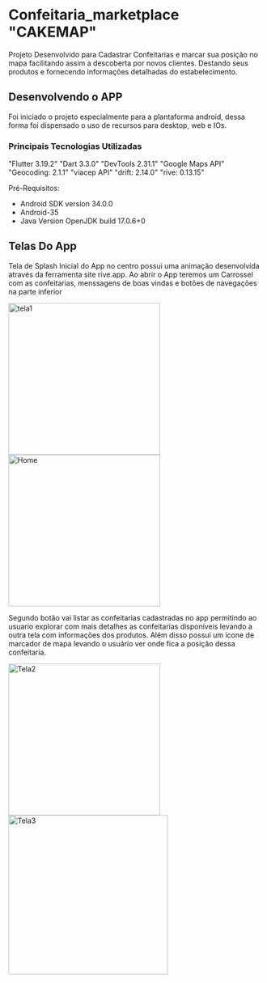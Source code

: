 # Confeitaria_marketplace "CAKEMAP"

Projeto Desenvolvido para Cadastrar Confeitarias e marcar sua posição no mapa facilitando assim a descoberta por novos clientes.
Destando seus produtos e fornecendo informações detalhadas do estabelecimento.

## Desenvolvendo o APP

Foi iniciado o projeto especialmente para a plantaforma android, dessa forma foi dispensado o uso de recursos para desktop, web e IOs.

### Principais Tecnologias Utilizadas

"Flutter 3.19.2"
"Dart 3.3.0"
"DevTools 2.31.1"
"Google Maps API"
"Geocoding: 2.1.1"
"viacep API"
"drift: 2.14.0"
"rive: 0.13.15"

Pré-Requisitos:
* Android SDK version 34.0.0
* Android-35
* Java Version OpenJDK build 17.0.6+0

## Telas Do App

Tela de Splash Inicial do App no centro possui uma animação desenvolvida através da ferramenta site rive.app.
Ao abrir o App teremos um Carrossel com as confeitarias, menssagens de boas vindas e botões de navegações na parte inferior

<img width="300" src= "https://github.com/user-attachments/assets/909dae3c-b0d6-4798-9621-2e42a9e7e619" alt="tela1">
<img width="300" src= "https://github.com/user-attachments/assets/cf300c1f-129e-47e8-bd58-66c3fba8e3c0" alt="Home">

Segundo botão vai listar as confeitarias cadastradas no app permitindo ao usuario explorar com mais detalhes as confeitarias disponíveis levando a outra tela com informações dos produtos. 
Além disso possui um icone de marcador de mapa levando o usuário ver onde fica a posição dessa confeitaria.

<img width="300" src= "https://github.com/user-attachments/assets/9af93beb-761a-4dc8-b8f0-9cbbbf7461fc" alt="Tela2">
<img width="315" src= "https://github.com/user-attachments/assets/be6d466d-89f1-4641-815f-1126bc12ab6b" alt="Tela3">




